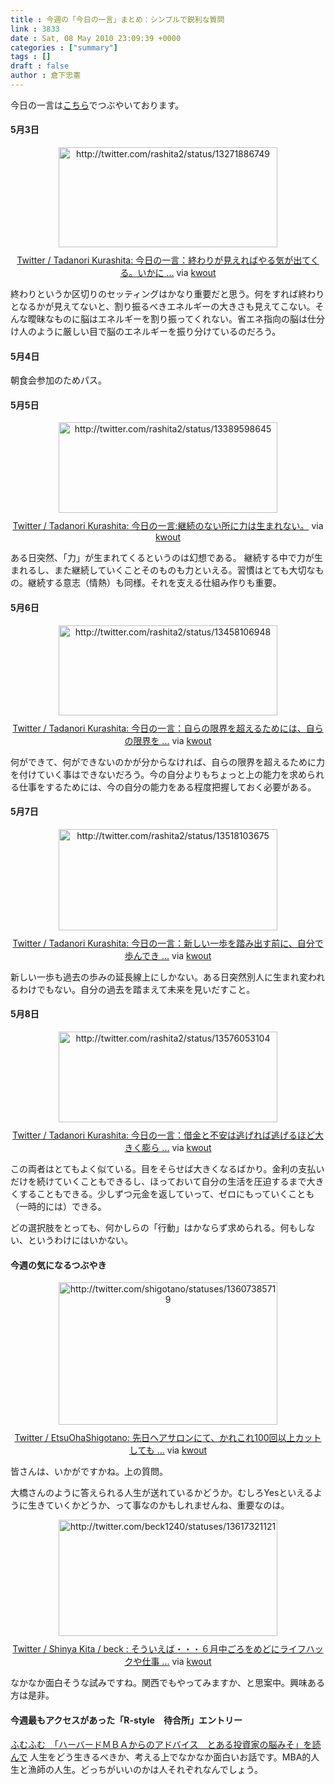```yaml
---
title : 今週の「今日の一言」まとめ：シンプルで鋭利な質問
link : 3833
date : Sat, 08 May 2010 23:09:39 +0000
categories : ["summary"]
tags : []
draft : false
author : 倉下忠憲
---
```


今日の一言は<a href="http://twitter.com/rashita2">こちら</a>でつぶやいております。
<h4>5月3日</h4>
<div class="kwout" style="text-align: center;"><img src="http://kwout.com/cutout/8/cz/we/hrw_bor_rou_w350.jpg" alt="http://twitter.com/rashita2/status/13271886749" title="Twitter / Tadanori Kurashita: 今日の一言：終わりが見えればやる気が出てくる。いかに ..." width="350" height="160" style="border: none;" usemap="#map_8czwehrw" /><map id="map_8czwehrw" name="map_8czwehrw"><area coords="15,75,69,82" href="http://twitter.com/rashita2/status/13271886749" alt="" shape="rect" /><area coords="15,101,42,129" href="http://twitter.com/rashita2" alt="" shape="rect" /><area coords="54,101,122,118" href="http://twitter.com/rashita2" alt="" shape="rect" /></map><p style="margin-top: 10px; text-align: center;"><a href="http://twitter.com/rashita2/status/13271886749">Twitter / Tadanori Kurashita: 今日の一言：終わりが見えればやる気が出てくる。いかに ...</a> via <a href="http://kwout.com/quote/8czwehrw">kwout</a></p></div>
終わりというか区切りのセッティングはかなり重要だと思う。何をすれば終わりとなるかが見えてないと、割り振るべきエネルギーの大きさも見えてこない。そんな曖昧なものに脳はエネルギーを割り振ってくれない。省エネ指向の脳は仕分け人のように厳しい目で脳のエネルギーを振り分けているのだろう。
<h4>5月4日</h4>
朝食会参加のためパス。
<h4>5月5日</h4>
<div class="kwout" style="text-align: center;"><img src="http://kwout.com/cutout/x/zb/59/4x5_bor_rou_w350.jpg" alt="http://twitter.com/rashita2/status/13389598645" title="Twitter / Tadanori Kurashita: 今日の一言:継続のない所に力は生まれない。" width="350" height="145" style="border: none;" usemap="#map_xzb594x5" /><map id="map_xzb594x5" name="map_xzb594x5"><area coords="70,57,104,63" href="http://www.tweetdeck.com/" alt="" shape="rect" /><area coords="15,57,68,63" href="http://twitter.com/rashita2/status/13389598645" alt="" shape="rect" /><area coords="15,83,42,110" href="http://twitter.com/rashita2" alt="" shape="rect" /><area coords="55,82,122,99" href="http://twitter.com/rashita2" alt="" shape="rect" /></map><p style="margin-top: 10px; text-align: center;"><a href="http://twitter.com/rashita2/status/13389598645">Twitter / Tadanori Kurashita: 今日の一言:継続のない所に力は生まれない。</a> via <a href="http://kwout.com/quote/xzb594x5">kwout</a></p></div>
ある日突然、「力」が生まれてくるというのは幻想である。
継続する中で力が生まれるし、また継続していくことそのものも力といえる。習慣はとても大切なもの。継続する意志（情熱）も同様。それを支える仕組み作りも重要。
<h4>5月6日</h4>
<div class="kwout" style="text-align: center;"><img src="http://kwout.com/cutout/h/qm/iw/dc3_bor_rou_w350.jpg" alt="http://twitter.com/rashita2/status/13458106948" title="Twitter / Tadanori Kurashita: 今日の一言：自らの限界を超えるためには、自らの限界を ..." width="350" height="144" style="border: none;" usemap="#map_hqmiwdc3" /><map id="map_hqmiwdc3" name="map_hqmiwdc3"><area coords="15,56,68,62" href="http://twitter.com/rashita2/status/13458106948" alt="" shape="rect" /><area coords="15,82,42,110" href="http://twitter.com/rashita2" alt="" shape="rect" /><area coords="54,81,122,98" href="http://twitter.com/rashita2" alt="" shape="rect" /></map><p style="margin-top: 10px; text-align: center;"><a href="http://twitter.com/rashita2/status/13458106948">Twitter / Tadanori Kurashita: 今日の一言：自らの限界を超えるためには、自らの限界を ...</a> via <a href="http://kwout.com/quote/hqmiwdc3">kwout</a></p></div>
何ができて、何ができないのかが分からなければ、自らの限界を超えるために力を付けていく事はできないだろう。今の自分よりもちょっと上の能力を求められる仕事をするためには、今の自分の能力をある程度把握しておく必要がある。
<h4>5月7日</h4>
<div class="kwout" style="text-align: center;"><img src="http://kwout.com/cutout/b/rx/qn/ife_bor_rou_w350.jpg" alt="http://twitter.com/rashita2/status/13518103675" title="Twitter / Tadanori Kurashita: 今日の一言：新しい一歩を踏み出す前に、自分で歩んでき ..." width="350" height="162" style="border: none;" usemap="#map_brxqnife" /><map id="map_brxqnife" name="map_brxqnife"><area coords="14,76,67,82" href="http://twitter.com/rashita2/status/13518103675" alt="" shape="rect" /><area coords="14,102,41,130" href="http://twitter.com/rashita2" alt="" shape="rect" /><area coords="54,102,122,119" href="http://twitter.com/rashita2" alt="" shape="rect" /></map><p style="margin-top: 10px; text-align: center;"><a href="http://twitter.com/rashita2/status/13518103675">Twitter / Tadanori Kurashita: 今日の一言：新しい一歩を踏み出す前に、自分で歩んでき ...</a> via <a href="http://kwout.com/quote/brxqnife">kwout</a></p></div>
新しい一歩も過去の歩みの延長線上にしかない。ある日突然別人に生まれ変われるわけでもない。自分の過去を踏まえて未来を見いだすこと。
<h4>5月8日</h4>
<div class="kwout" style="text-align: center;"><img src="http://kwout.com/cutout/w/th/z7/gyj_bor_rou_w350.jpg" alt="http://twitter.com/rashita2/status/13576053104" title="Twitter / Tadanori Kurashita: 今日の一言：借金と不安は逃げれば逃げるほど大きく膨ら ..." width="350" height="145" style="border: none;" usemap="#map_wthz7gyj" /><map id="map_wthz7gyj" name="map_wthz7gyj"><area coords="16,57,49,63" href="http://twitter.com/rashita2/status/13576053104" alt="" shape="rect" /><area coords="16,82,43,110" href="http://twitter.com/rashita2" alt="" shape="rect" /><area coords="55,81,123,99" href="http://twitter.com/rashita2" alt="" shape="rect" /></map><p style="margin-top: 10px; text-align: center;"><a href="http://twitter.com/rashita2/status/13576053104">Twitter / Tadanori Kurashita: 今日の一言：借金と不安は逃げれば逃げるほど大きく膨ら ...</a> via <a href="http://kwout.com/quote/wthz7gyj">kwout</a></p></div>
この両者はとてもよく似ている。目をそらせば大きくなるばかり。金利の支払いだけを続けていくこともできるし、ほっておいて自分の生活を圧迫するまで大きくすることもできる。少しずつ元金を返していって、ゼロにもっていくことも（一時的には）できる。

どの選択肢をとっても、何かしらの「行動」はかならず求められる。何もしない、というわけにはいかない。
<h4>今週の気になるつぶやき</h4>
<div class="kwout" style="text-align: center;"><img src="http://kwout.com/cutout/6/da/rf/ehr_bor_rou_w350.jpg" alt="http://twitter.com/shigotano/statuses/13607385719" title="Twitter / EtsuOhaShigotano: 先日ヘアサロンにて、かれこれ100回以上カットしても ..." width="350" height="228" style="border: none;" usemap="#map_6darfehr" /><map id="map_6darfehr" name="map_6darfehr"><area coords="15,141,48,147" href="http://twitter.com/shigotano/status/13607385719" alt="" shape="rect" /><area coords="51,141,80,147" href="http://www.hootsuite.com/" alt="" shape="rect" /><area coords="15,166,42,194" href="http://twitter.com/shigotano" alt="" shape="rect" /><area coords="54,166,134,184" href="http://twitter.com/shigotano" alt="" shape="rect" /></map><p style="margin-top: 10px; text-align: center;"><a href="http://twitter.com/shigotano/statuses/13607385719">Twitter / EtsuOhaShigotano: 先日ヘアサロンにて、かれこれ100回以上カットしても ...</a> via <a href="http://kwout.com/quote/6darfehr">kwout</a></p></div>
皆さんは、いかがですかね。上の質問。

大橋さんのように答えられる人生が送れているかどうか。むしろYesといえるように生きていくかどうか、って事なのかもしれませんね、重要なのは。

<div class="kwout" style="text-align: center;"><img src="http://kwout.com/cutout/n/cz/we/hrw_bor_rou_w350.jpg" alt="http://twitter.com/beck1240/statuses/13617321121" title="Twitter / Shinya Kita / beck : そういえば・・・６月中ごろをめどにライフハックや仕事 ..." width="350" height="186" style="border: none;" usemap="#map_nczwehrw" /><map id="map_nczwehrw" name="map_nczwehrw"><area coords="15,100,44,106" href="http://twitter.com/beck1240/status/13617321121" alt="" shape="rect" /><area coords="46,100,76,106" href="http://www.hootsuite.com/" alt="" shape="rect" /><area coords="15,125,42,153" href="http://twitter.com/beck1240" alt="" shape="rect" /><area coords="54,125,133,142" href="http://twitter.com/beck1240" alt="" shape="rect" /></map><p style="margin-top: 10px; text-align: center;"><a href="http://twitter.com/beck1240/statuses/13617321121">Twitter / Shinya Kita / beck : そういえば・・・６月中ごろをめどにライフハックや仕事 ...</a> via <a href="http://kwout.com/quote/nczwehrw">kwout</a></p></div>
なかなか面白そうな試みですね。関西でもやってみますか、と思案中。興味ある方は是非。
<h4>今週最もアクセスがあった「R-style　待合所」エントリー</h4>
<a href="http://r-style.posterous.com/-MBA-4">ふむふむ　「ハーバードＭＢＡからのアドバイス　とある投資家の脳みそ」を読んで</a>
人生をどう生きるべきか、考える上でなかなか面白いお話です。MBA的人生と漁師の人生。どっちがいいのかは人それぞれなんでしょう。